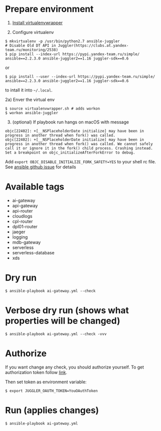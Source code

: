 # Prepare environment
1) [Install virtualenvwrapper](https://virtualenvwrapper.readthedocs.io/en/latest/install.html)

2) Configure virtualenv
```
$ mkvirtualenv -p /usr/bin/python2.7 ansible-juggler
# Disable Old DT API in Juggler(https://clubs.at.yandex-team.ru/monitoring/2538)
$ pip install --index-url https://pypi.yandex-team.ru/simple/ ansible==2.2.3.0 ansible-juggler2==1.16 juggler-sdk==0.6
```

or
```
$ pip install --user --index-url https://pypi.yandex-team.ru/simple/ ansible==2.2.3.0 ansible-juggler2==1.16 juggler-sdk==0.6
```
to intall it into `~/.local`.

2a) Enver the virtual env

```
$ source virtualenvwrapper.sh # adds workon
$ workon ansible-juggler
```

3) (optional)
If playbook run hangs on macOS with message
```
objc[22402]: +[__NSPlaceholderDate initialize] may have been in progress in another thread when fork() was called.
objc[22402]: +[__NSPlaceholderDate initialize] may have been in progress in another thread when fork() was called. We cannot safely call it or ignore it in the fork() child process. Crashing instead. Set a breakpoint on objc_initializeAfterForkError to debug.
```
Add `export OBJC_DISABLE_INITIALIZE_FORK_SAFETY=YES` to your shell rc file.
See [ansible github issue](https://github.com/ansible/ansible/issues/32499) for details


# Available tags
* ai-gateway
* api-gateway
* api-router
* cloudlogs
* cpl-router
* dpl01-router
* jaeger
* logging
* mdb-gateway
* serverless
* serverless-database
* xds
# Dry run
```
$ ansible-playbook ai-gateway.yml --check
```
# Verbose dry run (shows what properties will be changed)
```
$ ansible-playbook ai-gateway.yml --check -vvv
```
# Authorize
If you want change any check, you should authorize yourself. To get authorization token follow [link](https://oauth.yandex-team.ru/authorize?response_type=token&client_id=cd178dcdc31a4ed79f42467f2d89b0d0).

Then set token as environment variable:
```
$ export JUGGLER_OAUTH_TOKEN=YouOAuthToken
```

# Run (applies changes)
```
$ ansible-playbook ai-gateway.yml
```
